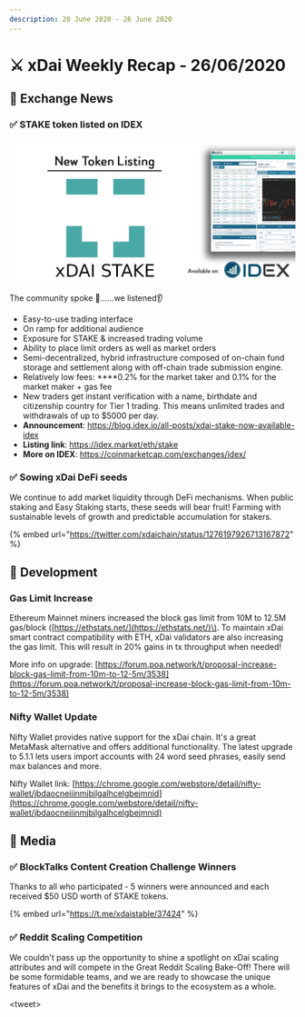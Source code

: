 ```yaml
---
description: 20 June 2020 - 26 June 2020
---
```


# ⚔️ xDai Weekly Recap - 26/06/2020

## 📡 Exchange News

### ✅ **STAKE token listed on IDEX**

![](../../../.gitbook/assets/stake1.jpeg)

The community spoke 📣……we listened👂 

* Easy-to-use trading interface 
* On ramp for additional audience 
* Exposure for STAKE & increased trading volume
* Ability to place limit orders as well as market orders
* Semi-decentralized, hybrid infrastructure composed of on-chain fund storage and settlement along with off-chain trade submission engine. 
* Relatively low fees:  ****0.2% for the market taker and 0.1% for the market maker + gas fee 
* New traders get instant verification with a name, birthdate and citizenship country for Tier 1 trading. This means unlimited trades and withdrawals of up to $5000 per day.  
* **Announcement**: https://blog.idex.io/all-posts/xdai-stake-now-available-idex 
* **Listing link**: https://idex.market/eth/stake 
* **More on IDEX**: https://coinmarketcap.com/exchanges/idex/

### ✅ Sowing xDai DeFi seeds

We continue to add market liquidity through DeFi mechanisms.  When public staking and Easy Staking starts, these seeds will bear fruit! Farming with sustainable levels of growth and predictable accumulation for stakers.

{% embed url="https://twitter.com/xdaichain/status/1276197926713167872" %}

## 🏢 Development

### Gas Limit Increase

Ethereum Mainnet miners increased the block gas limit from 10M to 12.5M gas/block \([https://ethstats.net/](https://ethstats.net/)\). To maintain xDai smart contract compatibility with ETH, xDai validators are also increasing the gas limit. This will result in 20% gains in tx throughput when needed! 

More info on upgrade: [https://forum.poa.network/t/proposal-increase-block-gas-limit-from-10m-to-12-5m/3538](https://forum.poa.network/t/proposal-increase-block-gas-limit-from-10m-to-12-5m/3538)

### Nifty Wallet Update

Nifty Wallet provides native support for the xDai chain. It's a great MetaMask alternative and offers additional functionality. The latest upgrade to 5.1.1 lets users import accounts with 24 word seed phrases,  easily send max balances and more. 

Nifty Wallet link: [https://chrome.google.com/webstore/detail/nifty-wallet/jbdaocneiiinmjbjlgalhcelgbejmnid](https://chrome.google.com/webstore/detail/nifty-wallet/jbdaocneiiinmjbjlgalhcelgbejmnid)

## 📰 Media

### ✅  BlockTalks Content Creation Challenge Winners

Thanks to all who participated - 5 winners were announced and each received $50 USD worth of STAKE tokens.

{% embed url="https://t.me/xdaistable/37424" %}

### ✅ Reddit Scaling Competition

We couldn't pass up the opportunity to shine a spotlight on xDai scaling attributes and will compete in the Great Reddit Scaling Bake-Off!  There will be some formidable teams, and we are ready to showcase the unique features of xDai and the benefits it brings to the ecosystem as a whole.

&lt;tweet&gt;





